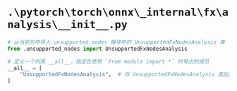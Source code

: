 # `.\pytorch\torch\onnx\_internal\fx\analysis\__init__.py`

```py
# 从当前包中导入 unsupported_nodes 模块中的 UnsupportedFxNodesAnalysis 类
from .unsupported_nodes import UnsupportedFxNodesAnalysis

# 定义一个列表 __all__，指定在使用 `from module import *` 时导出的成员
__all__ = [
    "UnsupportedFxNodesAnalysis",  # 将 UnsupportedFxNodesAnalysis 类加入到导出列表中
]
```